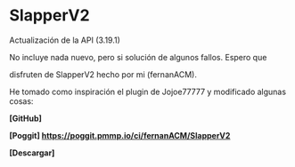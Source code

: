 # SlapperV2
Actualización de la API (3.19.1)

No incluye nada nuevo, pero si solución de algunos fallos. Espero que

disfruten de SlapperV2 hecho por mi (fernanACM).

He tomado como inspiración el plugin de Jojoe77777 y modificado algunas cosas:

**[GitHub]** 

**[Poggit] https://poggit.pmmp.io/ci/fernanACM/SlapperV2**



**[Descargar]**


